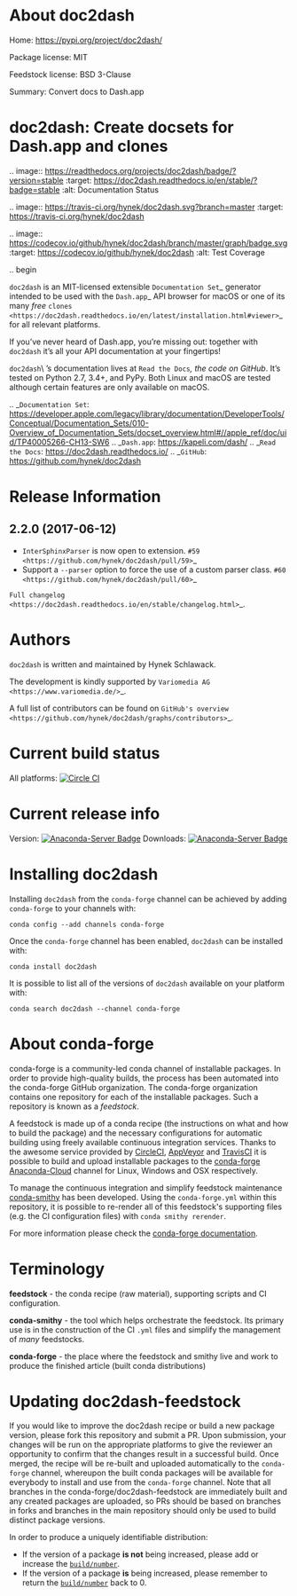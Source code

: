 About doc2dash
==============

Home: https://pypi.org/project/doc2dash/

Package license: MIT

Feedstock license: BSD 3-Clause

Summary: Convert docs to Dash.app

doc2dash: Create docsets for Dash.app and clones
================================================

.. image:: https://readthedocs.org/projects/doc2dash/badge/?version=stable
   :target: https://doc2dash.readthedocs.io/en/stable/?badge=stable
   :alt: Documentation Status

.. image:: https://travis-ci.org/hynek/doc2dash.svg?branch=master
   :target: https://travis-ci.org/hynek/doc2dash

.. image:: https://codecov.io/github/hynek/doc2dash/branch/master/graph/badge.svg
  :target: https://codecov.io/github/hynek/doc2dash
  :alt: Test Coverage

.. begin


``doc2dash`` is an MIT-licensed extensible `Documentation Set`_ generator intended to be used with the `Dash.app`_ API browser for macOS or one of its many *free* `clones <https://doc2dash.readthedocs.io/en/latest/installation.html#viewer>`_ for all relevant platforms.

If you’ve never heard of Dash.app, you’re missing out:
together with ``doc2dash`` it’s all your API documentation at your fingertips!

``doc2dash``\ ’s documentation lives at `Read the Docs`_, the code on GitHub_.
It’s tested on Python 2.7, 3.4+, and PyPy.
Both Linux and macOS are tested although certain features are only available on macOS.


.. _`Documentation Set`: https://developer.apple.com/legacy/library/documentation/DeveloperTools/Conceptual/Documentation_Sets/010-Overview_of_Documentation_Sets/docset_overview.html#//apple_ref/doc/uid/TP40005266-CH13-SW6
.. _`Dash.app`: https://kapeli.com/dash/
.. _`Read the Docs`: https://doc2dash.readthedocs.io/
.. _`GitHub`:  https://github.com/hynek/doc2dash


Release Information
===================

2.2.0 (2017-06-12)
------------------

- ``InterSphinxParser`` is now open to extension.
  `#59 <https://github.com/hynek/doc2dash/pull/59>`_
- Support a ``--parser`` option to force the use of a custom parser class.
  `#60 <https://github.com/hynek/doc2dash/pull/60>`_

`Full changelog <https://doc2dash.readthedocs.io/en/stable/changelog.html>`_.

Authors
=======

``doc2dash`` is written and maintained by Hynek Schlawack.

The development is kindly supported by `Variomedia AG <https://www.variomedia.de/>`_.

A full list of contributors can be found on `GitHub's overview <https://github.com/hynek/doc2dash/graphs/contributors>`_.




Current build status
====================

All platforms: [![Circle CI](https://circleci.com/gh/conda-forge/doc2dash-feedstock.svg?style=shield)](https://circleci.com/gh/conda-forge/doc2dash-feedstock)

Current release info
====================
Version: [![Anaconda-Server Badge](https://anaconda.org/conda-forge/doc2dash/badges/version.svg)](https://anaconda.org/conda-forge/doc2dash)
Downloads: [![Anaconda-Server Badge](https://anaconda.org/conda-forge/doc2dash/badges/downloads.svg)](https://anaconda.org/conda-forge/doc2dash)

Installing doc2dash
===================

Installing `doc2dash` from the `conda-forge` channel can be achieved by adding `conda-forge` to your channels with:

```
conda config --add channels conda-forge
```

Once the `conda-forge` channel has been enabled, `doc2dash` can be installed with:

```
conda install doc2dash
```

It is possible to list all of the versions of `doc2dash` available on your platform with:

```
conda search doc2dash --channel conda-forge
```


About conda-forge
=================

conda-forge is a community-led conda channel of installable packages.
In order to provide high-quality builds, the process has been automated into the
conda-forge GitHub organization. The conda-forge organization contains one repository
for each of the installable packages. Such a repository is known as a *feedstock*.

A feedstock is made up of a conda recipe (the instructions on what and how to build
the package) and the necessary configurations for automatic building using freely
available continuous integration services. Thanks to the awesome service provided by
[CircleCI](https://circleci.com/), [AppVeyor](http://www.appveyor.com/)
and [TravisCI](https://travis-ci.org/) it is possible to build and upload installable
packages to the [conda-forge](https://anaconda.org/conda-forge)
[Anaconda-Cloud](http://docs.anaconda.org/) channel for Linux, Windows and OSX respectively.

To manage the continuous integration and simplify feedstock maintenance
[conda-smithy](http://github.com/conda-forge/conda-smithy) has been developed.
Using the ``conda-forge.yml`` within this repository, it is possible to re-render all of
this feedstock's supporting files (e.g. the CI configuration files) with ``conda smithy rerender``.

For more information please check the [conda-forge documentation](https://conda-forge.org/docs/).

Terminology
===========

**feedstock** - the conda recipe (raw material), supporting scripts and CI configuration.

**conda-smithy** - the tool which helps orchestrate the feedstock.
                   Its primary use is in the construction of the CI ``.yml`` files
                   and simplify the management of *many* feedstocks.

**conda-forge** - the place where the feedstock and smithy live and work to
                  produce the finished article (built conda distributions)


Updating doc2dash-feedstock
===========================

If you would like to improve the doc2dash recipe or build a new
package version, please fork this repository and submit a PR. Upon submission,
your changes will be run on the appropriate platforms to give the reviewer an
opportunity to confirm that the changes result in a successful build. Once
merged, the recipe will be re-built and uploaded automatically to the
`conda-forge` channel, whereupon the built conda packages will be available for
everybody to install and use from the `conda-forge` channel.
Note that all branches in the conda-forge/doc2dash-feedstock are
immediately built and any created packages are uploaded, so PRs should be based
on branches in forks and branches in the main repository should only be used to
build distinct package versions.

In order to produce a uniquely identifiable distribution:
 * If the version of a package **is not** being increased, please add or increase
   the [``build/number``](http://conda.pydata.org/docs/building/meta-yaml.html#build-number-and-string).
 * If the version of a package **is** being increased, please remember to return
   the [``build/number``](http://conda.pydata.org/docs/building/meta-yaml.html#build-number-and-string)
   back to 0.